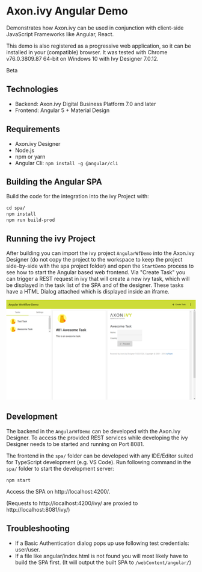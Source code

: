 # Axon.ivy Angular Demo

Demonstrates how Axon.ivy can be used in conjunction with client-side JavaScript Frameworks like Angular, React.

This demo is also registered as a progressive web application, so it can be installed in your (compatible) browser.
It was tested with Chrome v76.0.3809.87 64-bit on Windows 10 with Ivy Designer 7.0.12.

Beta

## Technologies
* Backend: Axon.ivy Digital Business Platform 7.0 and later
* Frontend: Angular 5 + Material Design

## Requirements
* Axon.ivy Designer
* Node.js 
* npm or yarn
* Angular Cli: `npm install -g @angular/cli`

## Building the Angular SPA
Build the code for the integration into the ivy Project with:

    cd spa/
    npm install
    npm run build-prod

## Running the ivy Project
After building you can import the ivy project `AngularWfDemo` into the Axon.ivy Designer (do not copy the project to the workspace to keep the project side-by-side with the spa project folder) and open the `StartDemo` process to see how to start the Angular based web frontend. Via "Create Task" you can trigger a REST request in ivy that will create a new ivy task, which will be displayed in the task list of the SPA and of the designer. These tasks have a HTML Dialog attached which is displayed inside an iframe.

![Angular project integrated to ivy](screenshot-angular-wf-demo.png)

## Development
The backend in the `AngularWfDemo` can be developed with the Axon.ivy Designer. To access the provided REST services while developing the ivy Designer needs to be started and running on Port 8081.

The frontend in the `spa/` folder can be developed with any IDE/Editor suited for TypeScript development (e.g. VS Code). Run following command in the `spa/` folder to start the development server:

    npm start

Access the SPA on http://localhost:4200/.

(Requests to http://localhost:4200/ivy/ are proxied to http://localhost:8081/ivy/)

## Troubleshooting
* If a Basic Authentication dialog pops up use following test credentials: user/user.
* If a file like angular/index.html is not found you will most likely have to build the SPA first. (It will output the built SPA to `/webContent/angular/`)